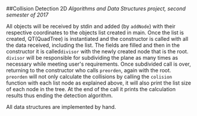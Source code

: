 ##Collision Detection 2D
*Algorithms and Data Structures project, second semester of 2017*

All objects will be received by stdin and added (by `addNode`) with their respective coordinates to the objects list created in main.
Once the list is created, QT(QuadTree) is instantiated and the constructor is called with all the data received, including the list.
The fields are filled and then in the constructor it is called`divisor` with the newly created node that is the root.
`divisor` will be responsible for subdividing the plane as many times as necessary while meeting user's requirements. 
Once subdivided call is over, returning to the constructor who calls `preorden`, again with the root.
`preorden` will not only calculate the collisions by calling the `colision` function with each list node as explained above, it will also print the
list size of each node in the tree. At the end of the call it prints the calculation results thus ending the detection algorithm.

All data structures are implemented by hand.
